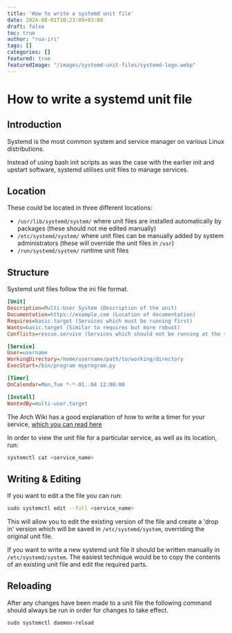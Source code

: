 ```yaml
---
title: 'How to write a systemd unit file'
date: 2024-08-01T10:23:09+03:00
draft: false
toc: true
author: "rua-iri"
tags: []
categories: []
featured: true
featuredImage: "/images/systemd-unit-files/systemd-logo.webp"
---
```


# How to write a systemd unit file

## Introduction

Systemd is the most common system and service manager on various Linux distributions.

Instead of using bash init scripts as was the case with the earlier init and upstart software, systemd utilises unit files to manage services.


## Location

These could be located in three different locations:
- `/usr/lib/systemd/system/` where unit files are installed automatically by packages (these should not me edited manually)
- `/etc/systemd/system/` where unit files can be manually added by system administrators (these will override the unit files in `/usr`)
- `/run/systemd/system/` runtime unit files




## Structure

Systemd unit files follow the ini file format.

```ini
[Unit]
Description=Multi-User System (Description of the unit)
Documentation=https://example.com (Location of documentation)
Requires=basic.target (Services which must be running first)
Wants=basic.target (Similar to requires but more robust)
Conflicts=rescue.service (Services which should not be running at the same time)

[Service]
User=username
WorkingDirectory=/home/username/path/to/working/directory
ExecStart=/bin/program myprogram.py

[Timer]
OnCalendar=Mon,Tue *-*-01..04 12:00:00

[Install]
WantedBy=multi-user.target
```


The Arch Wiki has a good explanation of how to write a timer for your service, [which you can read here](https://wiki.archlinux.org/title/Systemd/Timers)

In order to view the unit file for a particular service, as well as its location, run:
```bash
systemctl cat <service_name>
```


## Writing & Editing

If you want to edit a the file you can run:
```bash
sudo systemctl edit --full <service_name>
```

This will allow you to edit the existing version of the file and create a 'drop in' version which will be saved in `/etc/systemd/system`, overriding the original unit file.


If you want to write a new systemd unit file it should be written manually in `/etc/systemd/system`.
The easiest technique would be to copy the contents of an existing unit file and edit the required parts.


## Reloading

After any changes have been made to a unit file the following command should always be run in order for changes to take effect.
```bash
sudo systemctl daemon-reload
```












